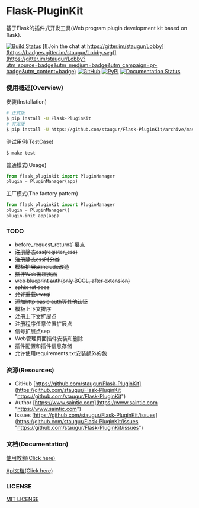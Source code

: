# Flask-PluginKit

基于Flask的插件式开发工具(Web program plugin development kit based on flask).

[![Build Status](https://travis-ci.com/staugur/Flask-PluginKit.svg?branch=master)](https://travis-ci.com/staugur/Flask-PluginKit) [![Join the chat at https://gitter.im/staugur/Lobby](https://badges.gitter.im/staugur/Lobby.svg)](https://gitter.im/staugur/Lobby?utm_source=badge&utm_medium=badge&utm_campaign=pr-badge&utm_content=badge) [![GitHub](https://img.shields.io/github/license/mashape/apistatus.svg?style=popout)](https://pypi.org/project/Flask-PluginKit/) [![PyPI](https://img.shields.io/pypi/v/Flask-PluginKit.svg?style=popout)](https://pypi.org/project/Flask-PluginKit/) [![Documentation Status](https://readthedocs.org/projects/flask-pluginkit/badge/?version=latest)](https://flask-pluginkit.readthedocs.io/en/latest/?badge=latest)


### 使用概述(Overview)

安装(Installation)

```bash
# 正式版
$ pip install -U Flask-PluginKit
# 开发版
$ pip install -U https://github.com/staugur/Flask-PluginKit/archive/master.tar.gz
```

测试用例(TestCase)

```bash
$ make test
```

普通模式(Usage)

```python
from flask_pluginkit import PluginManager
plugin = PluginManager(app)
```

工厂模式(The factory pattern)

```python
from flask_pluginkit import PluginManager
plugin = PluginManager()
plugin.init_app(app)
```


### TODO

- ~~before_request_return扩展点~~
- ~~注册静态css(register_css)~~
- ~~注册静态css时分类~~
- ~~模板扩展点include改造~~
- ~~插件Web管理页面~~
- ~~web blueprint auth(only BOOL, after extension)~~
- ~~sphix rst docs~~
- ~~允许重载uwsgi~~
- ~~添加http basic auth等其他认证~~
- 模板上下文排序
- 注册上下文扩展点
- 注册程序任意位置扩展点
- 信号扩展点sep
- Web管理页面插件安装和删除
- 插件配置和插件信息存储
- 允许使用requirements.txt安装额外的包


### 资源(Resources)

* GitHub [https://github.com/staugur/Flask-PluginKit](https://github.com/staugur/Flask-PluginKit "https://github.com/staugur/Flask-PluginKit")
* Author [https://www.saintic.com](https://www.saintic.com "https://www.saintic.com")
* Issues [https://github.com/staugur/Flask-PluginKit/issues](https://github.com/staugur/Flask-PluginKit/issues "https://github.com/staugur/Flask-PluginKit/issues")


### 文档(Documentation)

[使用教程(Click here)](http://docs.saintic.com/754273)

[Api文档(Click here)](https://flask-pluginkit.readthedocs.io)


### LICENSE

[MIT LICENSE](http://flask.pocoo.org/docs/license/#flask-license)
